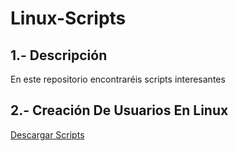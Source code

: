 # Linux-Scripts
## 1.- Descripción
En este repositorio encontraréis scripts interesantes

## 2.-  Creación De Usuarios En Linux
[Descargar Scripts](https://github.com/Jairoverdugo98/Linux-Script/blob/master/ScriptParaCrearUsuarios.sh)
